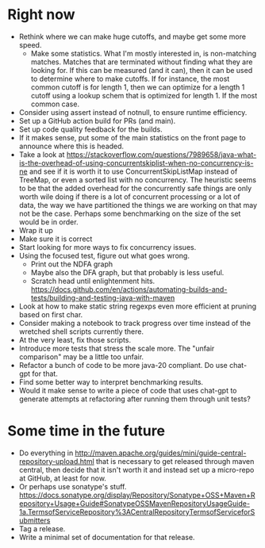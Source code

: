 # Right now
* Rethink where we can make huge cutoffs, and maybe get some more speed.
   * Make some statistics. What I'm mostly interested in, is non-matching
     matches.  Matches that are terminated without finding what they are looking for.
     If this can be measured (and it can), then it can be used to determine
     where to make cutoffs.  If for instance, the most common cutoff is
     for length 1, then we can optimize for a length 1 cutoff using a
     lookup schem that is optimized for length 1.  If the most common case.
* Consider using assert instead of notnull, to ensure runtime efficiency.
* Set up a GitHub action build for PRs (and main).
* Set up code quality feedback for the builds.
* If it makes sense, put some of the main statistics on the front page to announce where this is headed.
* Take a look at https://stackoverflow.com/questions/7989658/java-what-is-the-overhead-of-using-concurrentskiplist-when-no-concurrency-is-ne
  and see if it is worth it to use ConcurrentSkipListMap instead of TreeMap, or even a sorted list with no concurrency.
  The heuristic seems to be that the added overhead for the concurrently safe things are only worth wile doing
  if there is a lot of concurrent processing or a lot of data,
  the way we have partitioned the things we are working on that may not be the case.
  Perhaps some benchmarking on the size of the set would be in order.
* Wrap it up
* Make sure it is correct
* Start looking for more ways to fix concurrency issues.
* Using the focused test, figure out what goes wrong.
   * Print out the NDFA graph
   * Maybe also the DFA graph, but that probably is less useful.
   * Scratch head until enlightenment hits.
  https://docs.github.com/en/actions/automating-builds-and-tests/building-and-testing-java-with-maven
* Look at how to make static string regexps even more efficient at pruning based on first char.
* Consider making a notebook to track progress over time instead of the wretched shell scripts currently there.
* At the very least, fix those scripts.
* Introduce more tests that stress the scale more.  The "unfair comparison" may be a little too unfair.
* Refactor a bunch of code to be more java-20 compliant.  Do use chat-gpt for that.
* Find some better way to interpret benchmarking results.
* Would it make sense to write a piece of code that uses chat-gpt to generate attempts at refactoring after running them through unit tests?

# Some time in the future

* Do everything in http://maven.apache.org/guides/mini/guide-central-repository-upload.html
  that is necessary to get released through maven central, then decide that it isn't worth it
  and instead set up a micro-repo at GitHub, at least for now.
* Or perhaps use sonatype's stuff. https://docs.sonatype.org/display/Repository/Sonatype+OSS+Maven+Repository+Usage+Guide#SonatypeOSSMavenRepositoryUsageGuide-1a.TermsofServiceRepository%3ACentralRepositoryTermsofServiceforSubmitters
* Tag a release.
* Write a minimal set of documentation for that release.

